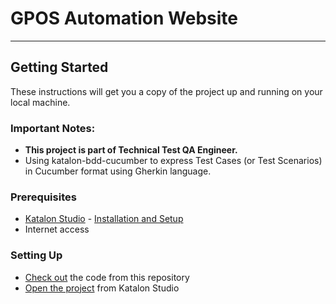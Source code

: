 # GPOS Automation Website
______

## Getting Started
These instructions will get you a copy of the project up and running on your local machine.

### Important Notes:
- **This project is part of Technical Test QA Engineer.**
- Using katalon-bdd-cucumber to express Test Cases (or Test Scenarios) in Cucumber format using Gherkin language.

### Prerequisites
- [Katalon Studio](https://www.katalon.com/) - [Installation and Setup](https://docs.katalon.com/x/HwAM)
- Internet access

### Setting Up
- [Check out](https://git-scm.com/book/en/v2/Git-Basics-Getting-a-Git-Repository) the code from this repository
- [Open the project](https://docs.katalon.com//display/KD/Manage+Test+Project) from Katalon Studio
